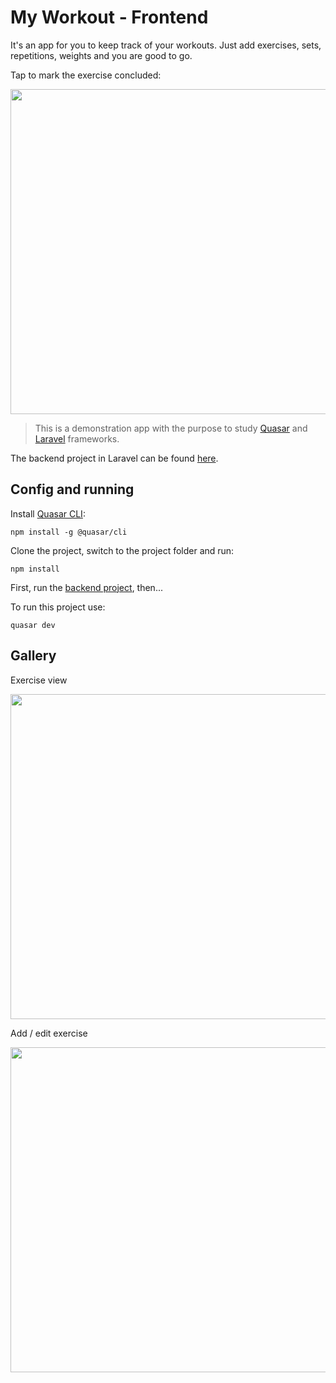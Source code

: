 # My Workout - Frontend

It's an app for you to keep track of your workouts.
Just add exercises, sets, repetitions, weights and
you are good to go.

Tap to mark the exercise concluded:

<img src="https://user-images.githubusercontent.com/1520962/75635019-7ec05000-5bf1-11ea-9967-ab52a4e58b5e.png" width="520">

> This is a demonstration app with the purpose to study
[Quasar](https://quasar.dev/)
and 
[Laravel](https://laravel.com/)
frameworks.

The backend project in Laravel can be found
[here](https://github.com/viniciuspjardim/myworkout-backend).

## Config and running

Install
[Quasar CLI](https://quasar.dev/quasar-cli/installation):
```shell
npm install -g @quasar/cli
```

Clone the project, switch to the project folder and run:
```shell
npm install
```

First, run the [backend project](https://github.com/viniciuspjardim/myworkout-backend), then...

To run this project use:
```shell
quasar dev
```

## Gallery

Exercise view

<img src="https://user-images.githubusercontent.com/1520962/75635014-7a943280-5bf1-11ea-8910-45d93158f427.png" width="520">

Add / edit exercise

<img src="https://user-images.githubusercontent.com/1520962/75635020-7f58e680-5bf1-11ea-881d-8a50db4415d2.png" width="520">
